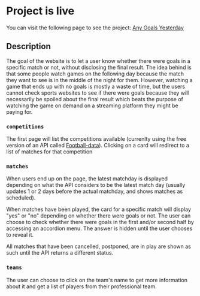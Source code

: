 # Project is live

You can visit the following page to see the project: [Any Goals Yesterday](https://anygoalsyesterday.netlify.app/)

## Description

The goal of the website is to let a user know whether there were goals in a specific match or not, without disclosing the final result. The idea behind is that some people watch games on the following day because the match they want to see is in the middle of the night for them. However, watching a game that ends up with no goals is mostly a waste of time, but the users cannot check sports websites to see if there were goals because they will necessarily be spoiled about the final result which beats the purpose of watching the game on demand on a streaming platform they might be paying for.

### `competitions`

The first page will list the competitions available (currenlty using the free version of an API called [Football-data](https://www.football-data.org/)). Clicking on a card will redirect to a list of matches for that competition

### `matches`

When users end up on the page, the latest matchday is displayed depending on what the API considers to be the latest match day (usually updates 1 or 2 days before the actual matchday, and shows matches as scheduled).

When matches have been played, the card for a specific match will display "yes" or "no" depending on whether there were goals or not. The user can choose to check whether there were goals in the first and/or second half by accessing an accordion menu. The answer is hidden until the user chooses to reveal it.

All matches that have been cancelled, postponed, are in play are shown as such until the API returns a different status.

### `teams`

The user can choose to click on the team's name to get more information about it and get a list of players from their professional team.
